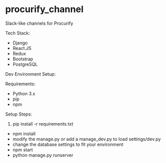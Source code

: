 # procurify_channel
Slack-like channels for Procurify

Tech Stack:
- Django
- React.JS
- Redux
- Bootstrap
- PostgreSQL

Dev Environment Setup:

Requirements:
- Python 3.x
- pip
- npm

Setup Steps:
1. pip install -r requirements.txt
- npm install
- modify the manage.py or add a manage_dev.py to load settings/dev.py
- change the database settings to fit your environment
- npm start
- python manage.py runserver
